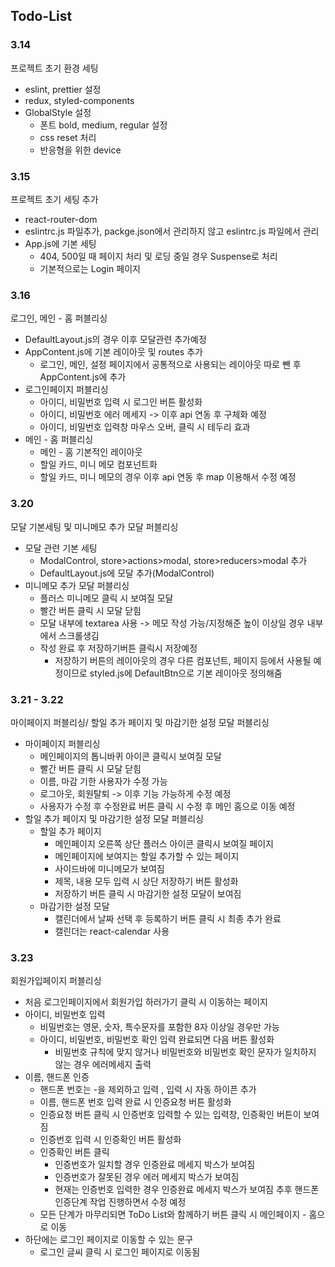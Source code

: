 ## Todo-List

### 3.14

프로젝트 초기 환경 세팅

- eslint, prettier 설정
- redux, styled-components
- GlobalStyle 설정
  - 폰트 bold, medium, regular 설정
  - css reset 처리
  - 반응형을 위한 device

### 3.15

프로젝트 초기 세팅 추가

- react-router-dom
- eslintrc.js 파일추가, packge.json에서 관리하지 않고 eslintrc.js 파일에서 관리
- App.js에 기본 세팅
  - 404, 500일 때 페이지 처리 및 로딩 중일 경우 Suspense로 처리
  - 기본적으로는 Login 페이지

### 3.16

로그인, 메인 - 홈 퍼블리싱

- DefaultLayout.js의 경우 이후 모달관련 추가예정
- AppContent.js에 기본 레이아웃 및 routes 추가
  - 로그인, 메인, 설정 페이지에서 공통적으로 사용되는 레이아웃 따로 뺀 후 AppContent.js에 추가
- 로그인페이지 퍼블리싱
  - 아이디, 비밀번호 입력 시 로그인 버튼 활성화
  - 아이디, 비밀번호 에러 메세지 -> 이후 api 연동 후 구체화 예정
  - 아이디, 비밀번호 입력창 마우스 오버, 클릭 시 테두리 효과
- 메인 - 홈 퍼블리싱
  - 메인 - 홈 기본적인 레이아웃
  - 할일 카드, 미니 메모 컴포넌트화
  - 할일 카드, 미니 메모의 경우 이후 api 연동 후 map 이용해서 수정 예정

### 3.20

모달 기본세팅 및 미니메모 추가 모달 퍼블리싱

- 모달 관련 기본 세팅
  - ModalControl, store>actions>modal, store>reducers>modal 추가
  - DefaultLayout.js에 모달 추가(ModalControl)
- 미니메모 추가 모달 퍼블리싱
  - 플러스 미니메모 클릭 시 보여질 모달
  - 빨간 버튼 클릭 시 모달 닫힘
  - 모달 내부에 textarea 사용 -> 메모 작성 가능/지정해준 높이 이상일 경우 내부에서 스크롤생김
  - 작성 완료 후 저장하기버튼 클릭시 저장예정
    - 저장하기 버튼의 레이아웃의 경우 다른 컴포넌트, 페이지 등에서 사용될 예정이므로 styled.js에 DefaultBtn으로 기본 레이아웃 정의해줌

### 3.21 - 3.22

마이페이지 퍼블리싱/ 할일 추가 페이지 및 마감기한 설정 모달 퍼블리싱

- 마이페이지 퍼블리싱
  - 메인페이지의 톱니바퀴 아이콘 클릭시 보여질 모달
  - 빨간 버튼 클릭 시 모달 닫힘
  - 이름, 마감 기한 사용자가 수정 가능
  - 로그아웃, 회원탈퇴 -> 이후 기능 가능하게 수정 예정
  - 사용자가 수정 후 수정완료 버튼 클릭 시 수정 후 메인 홈으로 이동 예정
- 할일 추가 페이지 및 마감기한 설정 모달 퍼블리싱
  - 할일 추가 페이지
    - 메인페이지 오른쪽 상단 플러스 아이콘 클릭시 보여질 페이지
    - 메인페이지에 보여지는 할일 추가할 수 있는 페이지
    - 사이드바에 미니메모가 보여짐
    - 제목, 내용 모두 입력 시 상단 저장하기 버튼 활성화
    - 저장하기 버튼 클릭 시 마감기한 설정 모달이 보여짐
  - 마감기한 설정 모달
    - 캘린더에서 날짜 선택 후 등록하기 버튼 클릭 시 최종 추가 완료
    - 캘린더는 react-calendar 사용

### 3.23

회원가입페이지 퍼블리싱

- 처음 로그인페이지에서 회원가입 하러가기 클릭 시 이동하는 페이지
- 아이디, 비밀번호 입력
  - 비밀번호는 영문, 숫자, 특수문자를 포함한 8자 이상일 경우만 가능
  - 아이디, 비밀번호, 비밀번호 확인 입력 완료되면 다음 버튼 활성화
    - 비밀번호 규칙에 맞지 않거나 비밀번호와 비밀번호 확인 문자가 일치하지 않는 경우 에러메세지 출력
- 이름, 핸드폰 인증
  - 핸드폰 번호는 -을 제외하고 입력 , 입력 시 자동 하이픈 추가
  - 이름, 핸드폰 번호 입력 완료 시 인증요청 버튼 활성화
  - 인증요청 버튼 클릭 시 인증번호 입력할 수 있는 입력창, 인증확인 버튼이 보여짐
  - 인증번호 입력 시 인증확인 버튼 활성화
  - 인증확인 버튼 클릭
    - 인증번호가 일치할 경우 인증완료 메세지 박스가 보여짐
    - 인증번호가 잘못된 경우 에러 메세지 박스가 보여짐
    - 현재는 인증번호 입력한 경우 인증완료 메세지 박스가 보여짐 추후 핸드폰 인증단계 작업 진행하면서 수정 예정
  - 모든 단계가 마무리되면 ToDo List와 함께하기 버튼 클릭 시 메인페이지 - 홈으로 이동
- 하단에는 로그인 페이지로 이동할 수 있는 문구
  - 로그인 글씨 클릭 시 로그인 페이지로 이동됨

